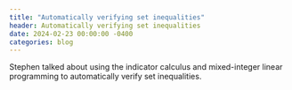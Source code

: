 ```yaml
---
title: "Automatically verifying set inequalities"
header: Automatically verifying set inequalities
date: 2024-02-23 00:00:00 -0400
categories: blog
---
```


Stephen talked about using the indicator calculus and mixed-integer
linear programming to automatically verify set inequalities.

